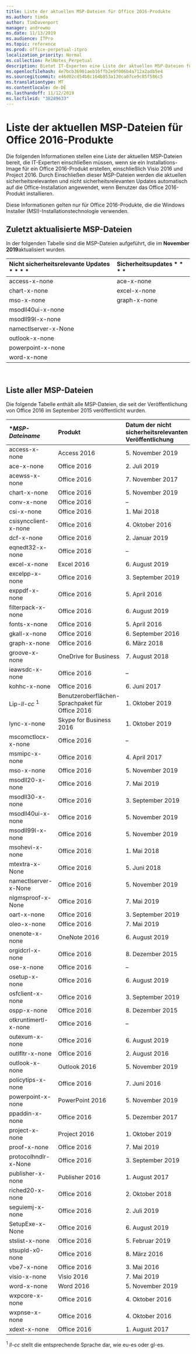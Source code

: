 ```yaml
---
title: Liste der aktuellen MSP-Dateien für Office 2016-Produkte
ms.author: timda
author: TimDavenport
manager: andrewmo
ms.date: 11/13/2019
ms.audience: ITPro
ms.topic: reference
ms.prod: office-perpetual-itpro
localization_priority: Normal
ms.collection: RelNotes_Perpetual
description: Bietet IT-Experten eine Liste der aktuellen MSP-Dateien für unbefristete Office 2016-Versionen, die Windows Installer (MSI) verwenden
ms.openlocfilehash: 4e7bcb36901aeb16ffb2e9f006b4a712a2adb5e4
ms.sourcegitcommit: e46d02cd54b8c164b853a130ca07ce9c85f586c5
ms.translationtype: MT
ms.contentlocale: de-DE
ms.lasthandoff: 11/12/2019
ms.locfileid: "38289633"
---
```

# <a name="list-of-the-most-current-msp-files-for-office-2016-products"></a>Liste der aktuellen MSP-Dateien für Office 2016-Produkte

Die folgenden Informationen stellen eine Liste der aktuellen MSP-Dateien bereit, die IT-Experten einschließen müssen, wenn sie ein Installations-Image für ein Office 2016-Produkt erstellen, einschließlich Visio 2016 und Project 2016. Durch Einschließen dieser MSP-Dateien werden die aktuellen sicherheitsrelevanten und nicht sicherheitsrelevanten Updates automatisch auf die Office-Installation angewendet, wenn Benutzer das Office 2016-Produkt installieren.
  
Diese Informationen gelten nur für Office 2016-Produkte, die die Windows Installer (MSI)-Installationstechnologie verwenden.
  
## <a name="most-recently-updated-msp-files"></a>Zuletzt aktualisierte MSP-Dateien

In der folgenden Tabelle sind die MSP-Dateien aufgeführt, die im **November 2019**aktualisiert wurden.
  
|Nicht sicherheitsrelevante Updates * * * *|Sicherheitsupdates * * * *|
|:-----|:-----|
|access-x-none<br/>|ace-x-none  <br/>|
|chart-x-none <br/>|excel-x-none <br/>|
|mso-x-none<br/>|graph-x-none<br/>|
|msodll40ui-x-none<br/>|<br/>|
|msodll99l-x-none<br/>|<br/>|
|namectlserver-x-None<br/>|<br/>|
|outlook-x-none<br/>|<br/>|
|powerpoint-x-none<br/>|<br/>|
|word-x-none<br/>|<br/>|


<br/>

## <a name="list-of-all-msp-files"></a>Liste aller MSP-Dateien

Die folgende Tabelle enthält alle MSP-Dateien, die seit der Veröffentlichung von Office 2016 im September 2015 veröffentlicht wurden.
  
|****MSP-Dateiname***|****Produkt****|****Datum der nicht sicherheitsrelevanten Veröffentlichung****|****Nicht sicherheitsrelevanter KB-Artikel****|****Datum der sicherheitsrelevanten Veröffentlichung****|****Sicherheitsrelevanter KB-Artikel****|****Sicherheitsrelevante KB veraltet****|
|:-----|:-----|:-----|:-----|:-----|:-----|:-----|
|access-x-none  <br/> |Access 2016  <br/> |5. November 2019  <br/> |[4475539](https://support.microsoft.com/help/4475539) <br/> |10. Juli 2018  <br/> |[4018338](https://support.microsoft.com/en-us/help/4018338) <br/> |[4011665](https://support.microsoft.com/en-us/help/4011665) <br/> |
|ace-x-none  <br/> |Office 2016  <br/> |2. Juli 2019  <br/> |[4464595](https://support.microsoft.com/help/4464595) <br/> |12. November 2019  <br/> |[4484113](https://support.microsoft.com/help/4484113) <br/> |[4475591](https://support.microsoft.com/help/4475591)  <br/> |
|acewss-x-none  <br/> |Office 2016  <br/> |7. November 2017  <br/> |[4011259](https://support.microsoft.com/help/4011259) <br/> |–  <br/> |–  <br/> |Nicht zutreffend  <br/> |
|chart-x-none  <br/> |Office 2016  <br/> |5. November 2019  <br/> |[4484138](https://support.microsoft.com/en-us/help/4484138) <br/> |10. April 2018  <br/> |[4018319](https://support.microsoft.com/en-us/help/4018319) <br/> |[4011095](https://support.microsoft.com/en-us/help/4011095) <br/> |
|conv-x-none  <br/> |Office 2016  <br/> |–  <br/> |–  <br/> |12. September 2017  <br/> |[3213551](https://support.microsoft.com/help/3213551) <br/> |[3203383](https://support.microsoft.com/help/3203383) <br/> |
|csi-x-none  <br/> |Office 2016  <br/> |1. Mai 2018  <br/> |[4011634](https://support.microsoft.com/en-us/help/4011634) <br/> |–  <br/> |–  <br/> |–  <br/> |
|csisyncclient-x-none  <br/> |Office 2016  <br/> |4. Oktober 2016  <br/> |[3118264](https://support.microsoft.com/help/3118264) <br/> |Nicht zutreffend  <br/> |–  <br/> |–  <br/> |
|dcf-x-none  <br/> |Office 2016  <br/> |2. Januar 2019  <br/> |[4461435](https://support.microsoft.com/help/4461435) <br/> |–  <br/> |–  <br/> |–  <br/> |
|eqnedt32-x-none  <br/> |Office 2016  <br/> |–  <br/> |–  <br/> |9. Januar 2018  <br/> |[4011574](https://support.microsoft.com/help/4011574) <br/> |[4011262](https://support.microsoft.com/help/4011262)  <br/> |
|excel-x-none  <br/> |Excel 2016  <br/> |6. August 2019  <br/> |[4475550](https://support.microsoft.com/help/4475550) <br/> |12. November 2019  <br/> |[4484144](https://support.microsoft.com/en-us/help/4484144) <br/> |[4484112](https://support.microsoft.com/en-us/help/4484112) <br/> |
|excelpp-x-none  <br/> |Office 2016  <br/> |3. September 2019  <br/> |[4011629](https://support.microsoft.com/help/4011629) <br/> |–  <br/> |–  <br/> |–  <br/> |
|exppdf-x-none  <br/> |Office 2016  <br/> |5. April 2016  <br/> |[2920720](https://support.microsoft.com/help/2920720) <br/> |–  <br/> |–  <br/> |–  <br/> |
|filterpack-x-none  <br/> |Office 2016  <br/> |6. August 2019  <br/> |[3114528](https://support.microsoft.com/help/3114528) <br/> |–  <br/> |–  <br/> |–  <br/> |
|fonts-x-none  <br/> |Office 2016  <br/> |5. April 2016  <br/> |[3114903](https://support.microsoft.com/help/3114903) <br/> |–  <br/> |–  <br/> |–  <br/> |
|gkall-x-none  <br/> |Office 2016  <br/> |6. September 2016  <br/> |[3115276](https://support.microsoft.com/help/3115276) <br/> |–  <br/> |–  <br/> |–  <br/> |
|graph-x-none  <br/> |Office 2016  <br/> |6. März 2018  <br/> |[4011624](https://support.microsoft.com/en-us/help/4011624) <br/> |12. November 2019  <br/> |[4484148](https://support.microsoft.com/en-us/help/4484148) <br/> |[4475554](https://support.microsoft.com/en-us/help/4475554)  <br/> |
|groove-x-none  <br/> |OneDrive for Business  <br/> |7. August 2018  <br/> |[4022219](https://support.microsoft.com/help/4022219) <br/> |–  <br/> |–  <br/> |–  <br/> |
|ieawsdc-x-none  <br/> |Office 2016  <br/> |–  <br/> |– <br/> |13. Oktober 2015  <br/> |[3085538](https://support.microsoft.com/help/3085538)  <br/> |Nicht zutreffend  <br/> |
|kohhc-x-none  <br/> |Office 2016  <br/> |6. Juni 2017  <br/> |[3191929](https://support.microsoft.com/help/3191929) <br/> |–  <br/> |–  <br/> |–  <br/> |
|Lip-*ll-cc* <sup>1</sup> <br/> |Benutzeroberflächen-Sprachpaket für Office 2016  <br/> |1. Oktober 2019  <br/> |[4475582](https://support.microsoft.com/en-us/help/4475582) <br/> |–  <br/> |–  <br/> |–  <br/> |
|lync-x-none  <br/> |Skype for Business 2016  <br/> |1. Oktober 2019  <br/> |[4484102](https://support.microsoft.com/en-us/help/4484102) <br/> |9. Juli 2019  <br/> |[4475545](https://support.microsoft.com/help/4475545) <br/> |[4461473](https://support.microsoft.com/help/4461473)  <br/> |
|mscomctlocx-x-none  <br/> |Office 2016  <br/> |–  <br/> |–  <br/> |12. Januar 2016  <br/> |[2920727](https://support.microsoft.com/help/2920727) <br/> |Nicht zutreffend  <br/> |
|msmipc-x-none  <br/> |Office 2016  <br/> |4. April 2017  <br/> |[3178666](https://support.microsoft.com/help/3178666) <br/> |Nicht zutreffend  <br/> |–  <br/> |–  <br/> |
|mso-x-none  <br/> |Office 2016  <br/> |5. November 2019  <br/> |[4484137](https://support.microsoft.com/en-us/help/4484137) <br/> |10. September 2019  <br/> |[4475583](https://support.microsoft.com/en-us/help/4475583) <br/> |[4462242](https://support.microsoft.com/en-us/help/4462242) <br/> |
|msodll20-x-none  <br/> |Office 2016  <br/> |7. Mai 2019  <br/> |[4461441](https://support.microsoft.com/help/4461441) <br/> |13. Juni 2017  <br/> |[3178667](https://support.microsoft.com/help/3178667) <br/> |Nicht zutreffend  <br/> |
|msodll30-x-none  <br/> |Office 2016  <br/> |3. September 2019  <br/> |[4464584](https://support.microsoft.com/en-us/help/4464584) <br/> |12. September 2017  <br/> |[4011126](https://support.microsoft.com/help/4011126) <br/> |[3213545](https://support.microsoft.com/help/3213545)  <br/> |
|msodll40ui-x-none  <br/> |Office 2016  <br/> |5. November 2019  <br/> |[4475588](https://support.microsoft.com/en-us/help/4475588) <br/> |10. Mai 2016  <br/> |[3115103](https://support.microsoft.com/help/3115103) <br/> |Nicht zutreffend  <br/> |
|msodll99l-x-none  <br/> |Office 2016  <br/> |5. November 2019  <br/> |[4475552](https://support.microsoft.com/en-us/help/4475552) <br/> |9. Juli 2019  <br/> |[4475514](https://support.microsoft.com/help/4475514) <br/> |[4011622](https://support.microsoft.com/help/4011622) <br/> |
|msohevi-x-none  <br/> |Office 2016  <br/> |1. Mai 2018  <br/> |[4022133](https://support.microsoft.com/en-us/help/4022133) <br/> |8. Januar 2019  <br/> |[4022162](https://support.microsoft.com/help/4022162)  <br/> |Nicht zutreffend  <br/> |
|mtextra-x-None  <br/> |Office 2016  <br/> |5. Juni 2018  <br/> |[4022193](https://support.microsoft.com/en-us/help/4022193) <br/> |–  <br/> |–  <br/> |–  <br/> |
|namectlserver-x-None  <br/> |Office 2016  <br/> |5. November 2019  <br/> |[4484145](https://support.microsoft.com/help/4484145) <br/> |–  <br/> |–  <br/> |–  <br/> |
|nlgmsproof-x-None  <br/> |Office 2016  <br/> |7. Mai 2019  <br/> |[2920717](https://support.microsoft.com/help/2920717) <br/> |–  <br/> |–  <br/> |–  <br/> |
|oart-x-none  <br/> |Office 2016  <br/> |3. September 2019  <br/> |[4464531](https://support.microsoft.com/help/4464531) <br/> |10. April 2018  <br/> |[4011628](https://support.microsoft.com/en-us/help/4011628) <br/> |[3203474](https://support.microsoft.com/en-us/help/3203474) <br/> |
|oleo-x-none  <br/> |Office 2016  <br/> |7. Mai 2019  <br/> |[4462119](https://support.microsoft.com/help/4462119) <br/> |–  <br/> |–  <br/> |–  <br/> |
|onenote-x-none  <br/> |OneNote 2016  <br/> |6. August 2019  <br/> |[4092450](https://support.microsoft.com/en-us/help/4092450) <br/> |9. August 2016  <br/> |[3115419](https://support.microsoft.com/help/3115419) <br/> |[3114862](https://support.microsoft.com/help/3114862)  <br/> |
|orgidcrl-x-none  <br/> |Office 2016  <br/> |8. Dezember 2015  <br/> |[2920712](https://support.microsoft.com/help/2920712) <br/> |Nicht zutreffend  <br/> |–  <br/> |Nicht zutreffend  <br/> |
|ose-x-none  <br/> |Office 2016  <br/> |–  <br/> |–  <br/> |10. Juli 2018  <br/> |[4022176](https://support.microsoft.com/en-us/help/4022176) <br/> |[4011237](https://support.microsoft.com/en-us/help/4011237) <br/> |
|osetup-x-none  <br/> |Office 2016  <br/> |6. August 2019  <br/> |[4032254](https://support.microsoft.com/en-us/help/4032254) <br/>  |10. Juli 2018  <br/> |[4022172](https://support.microsoft.com/en-us/help/4022172) <br/> |[4011239](https://support.microsoft.com/en-us/help/4011239) <br/> |
|osfclient-x-none  <br/> |Office 2016  <br/> |3. September 2019  <br/> |[4475580](https://support.microsoft.com/en-us/help/4475580) <br/> |9. Juli 2019  <br/> |[4464534](https://support.microsoft.com/en-us/help/4464534)  <br/> |Nicht zutreffend  <br/> |
|ospp-x-none  <br/> |Office 2016  <br/> |8. Dezember 2015  <br/> |[2920724](https://support.microsoft.com/help/2920724) <br/> |–  <br/> |–  <br/> |–  <br/> |
|otkruntimertl-x-none  <br/> |Office 2016  <br/> |–  <br/> |–  <br/> |8. März 2016  <br/> |[3114690](https://support.microsoft.com/help/3114690) <br/> |Nicht zutreffend  <br/> |
|outexum-x-none  <br/> |Office 2016  <br/> |6. August 2019  <br/> |[4464535](https://support.microsoft.com/help/4464535) <br/> |–  <br/> |–  <br/> |–  <br/> |
|outlfltr-x-none  <br/> |Office 2016  <br/> |2. August 2016  <br/> |[3115407](https://support.microsoft.com/help/3115407) <br/> |–  <br/> |–  <br/> |–  <br/> |
|outlook-x-none  <br/> |Outlook 2016  <br/> |5. November 2019  <br/> |[4484139](https://support.microsoft.com/en-us/help/4484139) <br/> |13. August 2019  <br/> |[4475553](https://support.microsoft.com/help/4475553) <br/> |[4475517](https://support.microsoft.com/help/4475517) <br/> |
|policytips-x-none  <br/> |Office 2016  <br/> |7. Juni 2016  <br/> |[3115081](https://support.microsoft.com/help/3115081) <br/> |–  <br/> |–  <br/> |–  <br/> |
|powerpoint-x-none  <br/> |PowerPoint 2016  <br/> |5. November 2019  <br/> |[4484134](https://support.microsoft.com/en-us/help/4484134) <br/> |11. Dezember 2018  <br/> |[4461532](https://support.microsoft.com/help/4461532) <br/> |[4461434](https://support.microsoft.com/en-us/help/4461434) <br/> |
|ppaddin-x-none  <br/> |Office 2016  <br/> |5. Dezember 2017  <br/> |[4011225](https://support.microsoft.com/help/4011225) <br/> |Nicht zutreffend  <br/> |–  <br/> |–  <br/> |
|project-x-none  <br/> |Project 2016  <br/> |1. Oktober 2019  <br/> |[4484116](https://support.microsoft.com/en-us/help/4484116) <br/> |10. September 2019  <br/> |[4475589](https://support.microsoft.com/help/4475589) <br/> |[4461478](https://support.microsoft.com/help/4461478)  <br/> |
|proof-x-none  <br/> |Office 2016  <br/> |7. Mai 2019  <br/> |[4464538](https://support.microsoft.com/help/4464538) <br/> |–  <br/> |–  <br/> |–  <br/> |
|protocolhndlr-x-None  <br/> |Office 2016  <br/> |3. September 2019  <br/> |[3114852](https://support.microsoft.com/help/3114852) <br/> |–  <br/> |–  <br/> |–  <br/> |
|publisher-x-none  <br/> |Publisher 2016  <br/> |1. August 2017  <br/> |[3178696](https://support.microsoft.com/help/3178696) <br/> |10. November 2015  <br/> |[2920680](https://support.microsoft.com/help/2920680) <br/> |Nicht zutreffend  <br/> |
|riched20-x-none  <br/> |Office 2016  <br/> |2. Oktober 2018  <br/> |[4011669](https://support.microsoft.com/help/4011669) <br/> |–  <br/> |–  <br/> |–  <br/> |
|seguiemj-x-none  <br/> |Office 2016  <br/> |2. Juli 2019  <br/> |[4032236](https://support.microsoft.com/help/4032236) <br/> |–  <br/> |–  <br/> |–  <br/> ||
|SetupExe-x-None  <br/> |Office 2016  <br/> |6. August 2019  <br/> |[3141456](https://support.microsoft.com/en-us/help/3141456) <br/> |–  <br/> |–  <br/> |–  <br/> |
|stslist-x-none  <br/> |Office 2016  <br/> |5. Februar 2019  <br/> |[4022161](https://support.microsoft.com/en-us/help/4022161) <br/> |–  <br/> |–  <br/> |–  <br/> |
|stsupld-x0-none  <br/> |Office 2016  <br/> |8. März 2016  <br/> |[2920678](https://support.microsoft.com/help/2920678) <br/> |–  <br/> |–  <br/> |–  <br/> |
|vbe7-x-none  <br/> |Office 2016  <br/> |3. Mai 2016  <br/> |[3114369](https://support.microsoft.com/help/3114369) <br/> |8. November 2016  <br/> |[3115135](https://support.microsoft.com/help/3115135) <br/> |Nicht zutreffend  <br/> |
|visio-x-none  <br/> |Visio 2016  <br/> |7. Mai 2019  <br/> |[4462113](https://support.microsoft.com/en-us/help/4462113) <br/> |14. Juni 2016  <br/> |[3115041](https://support.microsoft.com/help/3115041) <br/> |[3114511](https://support.microsoft.com/help/3114511)  <br/> |
|word-x-none  <br/> |Word 2016  <br/> |5. November 2019  <br/> |[4484135](https://support.microsoft.com/help/4484135) <br/> |13. August 2019  <br/> |[4475540](https://support.microsoft.com/en-us/help/4475540) <br/> |[4464596](https://support.microsoft.com/en-us/help/4464596) <br/> |
|wxpcore-x-none  <br/> |Office 2016  <br/> |4. Oktober 2016  <br/> |[3118263](https://support.microsoft.com/help/3118263) <br/> |–  <br/> |–  <br/> |–  <br/> |
|wxpnse-x-none  <br/> |Office 2016  <br/> |4. Oktober 2016  <br/> |[3118262](https://support.microsoft.com/help/3118262) <br/> |–  <br/> |–  <br/> |–  <br/> |
|xdext-x-none  <br/> |Office 2016  <br/> |1. August 2017  <br/> |[3213650](https://support.microsoft.com/help/3213650) <br/> |Nicht zutreffend  <br/> |–  <br/> |Nicht zutreffend  <br/> |
   
<sup>1</sup> *ll-cc* stellt die entsprechende Sprache dar, wie eu-es oder gl-es. 
  
